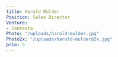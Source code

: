 ```yaml
---
title: Harold Mulder
Position: Sales Director
Venture:
- Contexta
Photo: "/uploads/harold-mulder.jpg"
Photo2x: "/uploads/harold-mulder@2x.jpg"
prio: 5
---
```


